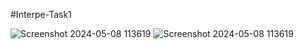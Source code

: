 #Interpe-Task1


![Screenshot 2024-05-08 113619](https://github.com/ashwinibhatM19/calculator/assets/169176330/5e049372-7ed3-4092-b43b-436415655d4d)
![Screenshot 2024-05-08 113619](https://github.com/ashwinibhatM19/calculator/assets/169176330/56edcf6c-1023-4cf4-92e3-3bbdd24948d5)

